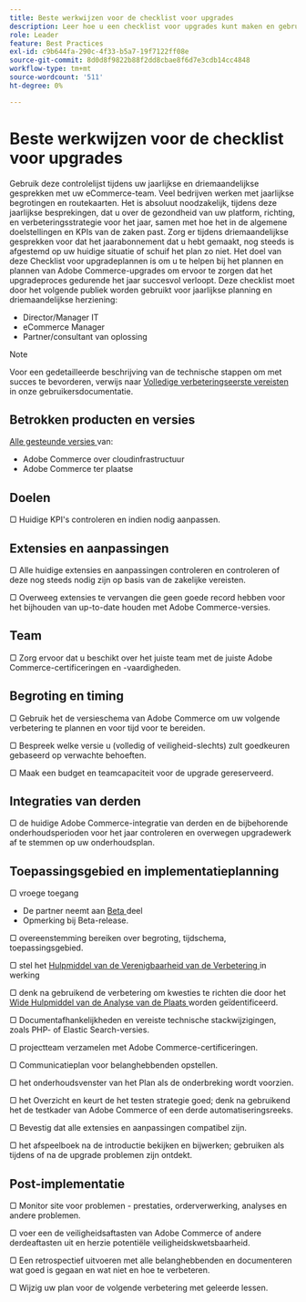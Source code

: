 ```yaml
---
title: Beste werkwijzen voor de checklist voor upgrades
description: Leer hoe u een checklist voor upgrades kunt maken en gebruiken om uw Adobe Commerce-upgradestrategie te plannen.
role: Leader
feature: Best Practices
exl-id: c9b644fa-290c-4f33-b5a7-19f7122ff08e
source-git-commit: 8d0d8f9822b88f2dd8cbae8f6d7e3cdb14cc4848
workflow-type: tm+mt
source-wordcount: '511'
ht-degree: 0%

---
```


# Beste werkwijzen voor de checklist voor upgrades

Gebruik deze controlelijst tijdens uw jaarlijkse en driemaandelijkse gesprekken met uw eCommerce-team. Veel bedrijven werken met jaarlijkse begrotingen en routekaarten. Het is absoluut noodzakelijk, tijdens deze jaarlijkse besprekingen, dat u over de gezondheid van uw platform, richting, en verbeteringsstrategie voor het jaar, samen met hoe het in de algemene doelstellingen en KPIs van de zaken past. Zorg er tijdens driemaandelijkse gesprekken voor dat het jaarabonnement dat u hebt gemaakt, nog steeds is afgestemd op uw huidige situatie of schuif het plan zo niet. Het doel van deze Checklist voor upgradeplannen is om u te helpen bij het plannen en plannen van Adobe Commerce-upgrades om ervoor te zorgen dat het upgradeproces gedurende het jaar succesvol verloopt. Deze checklist moet door het volgende publiek worden gebruikt voor jaarlijkse planning en driemaandelijkse herziening:

- Director/Manager IT
- eCommerce Manager
- Partner/consultant van oplossing

>[!NOTE]
>
>Voor een gedetailleerde beschrijving van de technische stappen om met succes te bevorderen, verwijs naar [ Volledige verbeteringseerste vereisten ](../../../upgrade/prepare/prerequisites.md) in onze gebruikersdocumentatie.

## Betrokken producten en versies

[ Alle gesteunde versies ](../../../release/versions.md) van:

- Adobe Commerce over cloudinfrastructuur
- Adobe Commerce ter plaatse

## Doelen

▢ Huidige KPI&#39;s controleren en indien nodig aanpassen.

## Extensies en aanpassingen

▢ Alle huidige extensies en aanpassingen controleren en controleren of deze nog steeds nodig zijn op basis van de zakelijke vereisten.

▢ Overweeg extensies te vervangen die geen goede record hebben voor het bijhouden van up-to-date houden met Adobe Commerce-versies.

## Team

▢ Zorg ervoor dat u beschikt over het juiste team met de juiste Adobe Commerce-certificeringen en -vaardigheden.

## Begroting en timing

▢ Gebruik het de versieschema van Adobe Commerce [ ](../../../release/schedule.md) om uw volgende verbetering te plannen en voor tijd voor te bereiden.

▢ Bespreek welke versie u (volledig of veiligheid-slechts) zult goedkeuren gebaseerd op verwachte behoeften.

▢ Maak een budget en teamcapaciteit voor de upgrade gereserveerd.

## Integraties van derden

▢ de huidige Adobe Commerce-integratie van derden en de bijbehorende onderhoudsperioden voor het jaar controleren en overwegen upgradewerk af te stemmen op uw onderhoudsplan.

## Toepassingsgebied en implementatieplanning

▢ vroege toegang

- De partner neemt aan [ Beta ](../../../release/beta.md) deel
- Opmerking bij Beta-release.

▢ overeenstemming bereiken over begroting, tijdschema, toepassingsgebied.

▢ stel het [ Hulpmiddel van de Verenigbaarheid van de Verbetering ](../../../upgrade/upgrade-compatibility-tool/overview.md) in werking

▢ denk na gebruikend de verbetering om kwesties te richten die door het [ Wide Hulpmiddel van de Analyse van de Plaats ](../../../tools/site-wide-analysis-tool/intro.md) worden geïdentificeerd.

▢ Documentafhankelijkheden en vereiste technische stackwijzigingen, zoals PHP- of Elastic Search-versies.

▢ projectteam verzamelen met Adobe Commerce-certificeringen.

▢ Communicatieplan voor belanghebbenden opstellen.

▢ het onderhoudsvenster van het Plan als de onderbreking wordt voorzien.

▢ het Overzicht en keurt de het testen strategie goed; denk na gebruikend het de testkader van Adobe Commerce [ ](https://developer.adobe.com/commerce/testing/) of een derde automatiseringsreeks.

▢ Bevestig dat alle extensies en aanpassingen compatibel zijn.

▢ het afspeelboek na de introductie bekijken en bijwerken; gebruiken als tijdens of na de upgrade problemen zijn ontdekt.

## Post-implementatie

▢ Monitor site voor problemen - prestaties, orderverwerking, analyses en andere problemen.

▢ voer een de veiligheidsaftasten van Adobe Commerce [ ](https://account.magento.com/scanner/dashboard/) of andere derdeaftasten uit en herzie potentiële veiligheidskwetsbaarheid.

▢ Een retrospectief uitvoeren met alle belanghebbenden en documenteren wat goed is gegaan en wat niet en hoe te verbeteren.

▢ Wijzig uw plan voor de volgende verbetering met geleerde lessen.
